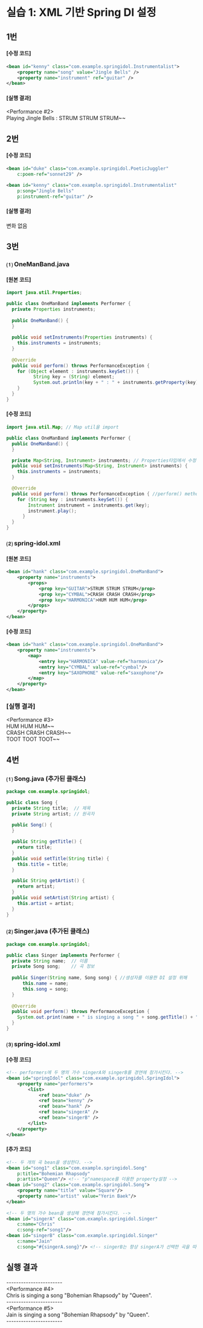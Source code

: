 # 실습 1: XML 기반 Spring DI 설정
## 1번
#### [수정 코드]
```xml
<bean id="kenny" class="com.example.springidol.Instrumentalist">
	<property name="song" value="Jingle Bells" />
	<property name="instrument" ref="guitar" />
</bean>
```
#### [실행 결과]
<Performance #2>  
Playing Jingle Bells : STRUM STRUM STRUM~~  
  
## 2번
#### [수정 코드]
```xml
<bean id="duke" class="com.example.springidol.PoeticJuggler"
	c:poem-ref="sonnet29" />

<bean id="kenny" class="com.example.springidol.Instrumentalist"
	p:song="Jingle Bells"
	p:instrument-ref="guitar" />
```
#### [실행 결과]
변화 없음   
  
## 3번
### ⑴ OneManBand.java
#### [원본 코드]
```java
import java.util.Properties;

public class OneManBand implements Performer {
  private Properties instruments;
  
  public OneManBand() {
  }
  
  public void setInstruments(Properties instruments) {
    this.instruments = instruments;
  }
  
  @Override
  public void perform() throws PerformanceException {
    for (Object element : instruments.keySet()) {
		  String key = (String) element;
		  System.out.println(key + " : " + instruments.getProperty(key));
    }
  }
}
```
#### [수정 코드]
```java
import java.util.Map; // Map util을 import

public class OneManBand implements Performer {
  public OneManBand() {
  }

  private Map<String, Instrument> instruments; // Properties타입에서 수정
  public void setInstruments(Map<String, Instrument> instruments) {
  	this.instruments = instruments;
  }

  @Override
  public void perform() throws PerformanceException { //perform() method도 알맞게 수정
  	for (String key : instruments.keySet()) {
	    Instrument instrument = instruments.get(key);
	    instrument.play();
	  }
  }	
}
```
### ⑵ spring-idol.xml
#### [원본 코드]
```xml
<bean id="hank" class="com.example.springidol.OneManBand">
	<property name="instruments">
		<props>
			<prop key="GUITAR">STRUM STRUM STRUM</prop>
			<prop key="CYMBAL">CRASH CRASH CRASH</prop>
			<prop key="HARMONICA">HUM HUM HUM</prop>
		</props>
	</property>
</bean>
```
#### [수정 코드]
```xml
<bean id="hank" class="com.example.springidol.OneManBand">
	<property name="instruments">
		<map>
			<entry key="HARMONICA" value-ref="harmonica"/>
			<entry key="CYMBAL" value-ref="cymbal"/>
			<entry key="SAXOPHONE" value-ref="saxophone"/>
		</map>
	</property>
</bean>
```
### [실행 결과]
<Performance #3>  
HUM HUM HUM~~  
CRASH CRASH CRASH~~  
TOOT TOOT TOOT~~  
  
## 4번
### ⑴ Song.java (추가된 클래스)
```java
package com.example.springidol;

public class Song {
  private String title;  // 제목
  private String artist; // 원곡자
	
  public Song() {
  }

  public String getTitle() {
  	return title;
  }
  public void setTitle(String title) {
  	this.title = title;
  }

  public String getArtist() {
  	return artist;
  }
  public void setArtist(String artist) {
  	this.artist = artist;
  }
}

```
### ⑵ Singer.java (추가된 클래스)
```java
package com.example.springidol;

public class Singer implements Performer {
  private String name;	// 이름
  private Song song;	// 곡 정보
	
  public Singer(String name, Song song) { //생성자를 이용한 DI 설정 위해
	  this.name = name;
	  this.song = song;
  }
	
  @Override
  public void perform() throws PerformanceException {
  	System.out.print(name + " is singing a song " + song.getTitle() + " by " + song.getArtist() + ".");
  }
}
```
### ⑶ spring-idol.xml
#### [수정 코드]
```xml
<!-- performers에 두 명의 가수 singerA와 singerB를 경연에 참가시킨다. -->
<bean id="springIdol" class="com.example.springidol.SpringIdol">
	<property name="performers">
		<list>
			<ref bean="duke" />
			<ref bean="kenny" />
			<ref bean="hank" />
			<ref bean="singerA" />
			<ref bean="singerB" />
		</list>
	</property>
</bean>
```
#### [추가 코드]
```xml
<!-- 두 개의 곡 bean을 생성한다. -->
<bean id="song1" class="com.example.springidol.Song"
	p:title="Bohemian Rhapsody"
	p:artist="Queen"/> <!-- "p"namespace를 이용한 property설정 -->
<bean id="song2" class="com.example.springidol.Song">
	<property name="title" value="Square"/>
	<property name="artist" value="Yerin Baek"/>
</bean> 
	
<!-- 두 명의 가수 bean을 생성해 경연에 참가시킨다. -->
<bean id="singerA" class="com.example.springidol.Singer"
	c:name="Chris"
	c:song-ref="song1"/>
<bean id="singerB" class="com.example.springidol.Singer"
	c:name="Jain"
	c:song="#{singerA.song}"/> <!-- singerB는 항상 singerA가 선택한 곡을 따라 부른다 -->
```
## 실행 결과
\-----------------------  
<Performance #4>  
Chris is singing a song "Bohemian Rhapsody" by "Queen".  
\-----------------------  
<Performance #5>  
Jain is singing a song "Bohemian Rhapsody" by "Queen".  
\-----------------------  
